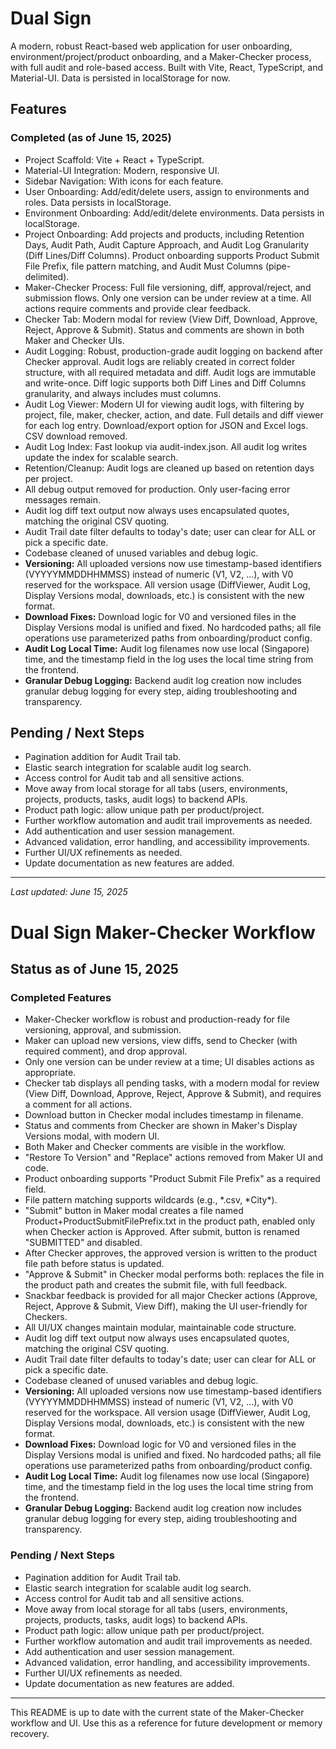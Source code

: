 # Dual Sign

A modern, robust React-based web application for user onboarding, environment/project/product onboarding, and a Maker-Checker process, with full audit and role-based access. Built with Vite, React, TypeScript, and Material-UI. Data is persisted in localStorage for now.

## Features

### Completed (as of June 15, 2025)

- Project Scaffold: Vite + React + TypeScript.
- Material-UI Integration: Modern, responsive UI.
- Sidebar Navigation: With icons for each feature.
- User Onboarding: Add/edit/delete users, assign to environments and roles. Data persists in localStorage.
- Environment Onboarding: Add/edit/delete environments. Data persists in localStorage.
- Project Onboarding: Add projects and products, including Retention Days, Audit Path, Audit Capture Approach, and Audit Log Granularity (Diff Lines/Diff Columns). Product onboarding supports Product Submit File Prefix, file pattern matching, and Audit Must Columns (pipe-delimited).
- Maker-Checker Process: Full file versioning, diff, approval/reject, and submission flows. Only one version can be under review at a time. All actions require comments and provide clear feedback.
- Checker Tab: Modern modal for review (View Diff, Download, Approve, Reject, Approve & Submit). Status and comments are shown in both Maker and Checker UIs.
- Audit Logging: Robust, production-grade audit logging on backend after Checker approval. Audit logs are reliably created in correct folder structure, with all required metadata and diff. Audit logs are immutable and write-once. Diff logic supports both Diff Lines and Diff Columns granularity, and always includes must columns.
- Audit Log Viewer: Modern UI for viewing audit logs, with filtering by project, file, maker, checker, action, and date. Full details and diff viewer for each log entry. Download/export option for JSON and Excel logs. CSV download removed.
- Audit Log Index: Fast lookup via audit-index.json. All audit log writes update the index for scalable search.
- Retention/Cleanup: Audit logs are cleaned up based on retention days per project.
- All debug output removed for production. Only user-facing error messages remain.
- Audit log diff text output now always uses encapsulated quotes, matching the original CSV quoting.
- Audit Trail date filter defaults to today's date; user can clear for ALL or pick a specific date.
- Codebase cleaned of unused variables and debug logic.
- **Versioning:** All uploaded versions now use timestamp-based identifiers (VYYYYMMDDHHMMSS) instead of numeric (V1, V2, ...), with V0 reserved for the workspace. All version usage (DiffViewer, Audit Log, Display Versions modal, downloads, etc.) is consistent with the new format.
- **Download Fixes:** Download logic for V0 and versioned files in the Display Versions modal is unified and fixed. No hardcoded paths; all file operations use parameterized paths from onboarding/product config.
- **Audit Log Local Time:** Audit log filenames now use local (Singapore) time, and the timestamp field in the log uses the local time string from the frontend.
- **Granular Debug Logging:** Backend audit log creation now includes granular debug logging for every step, aiding troubleshooting and transparency.

## Pending / Next Steps

- Pagination addition for Audit Trail tab.
- Elastic search integration for scalable audit log search.
- Access control for Audit tab and all sensitive actions.
- Move away from local storage for all tabs (users, environments, projects, products, tasks, audit logs) to backend APIs.
- Product path logic: allow unique path per product/project.
- Further workflow automation and audit trail improvements as needed.
- Add authentication and user session management.
- Advanced validation, error handling, and accessibility improvements.
- Further UI/UX refinements as needed.
- Update documentation as new features are added.

---

_Last updated: June 15, 2025_

# Dual Sign Maker-Checker Workflow

## Status as of June 15, 2025

### Completed Features

- Maker-Checker workflow is robust and production-ready for file versioning, approval, and submission.
- Maker can upload new versions, view diffs, send to Checker (with required comment), and drop approval.
- Only one version can be under review at a time; UI disables actions as appropriate.
- Checker tab displays all pending tasks, with a modern modal for review (View Diff, Download, Approve, Reject, Approve & Submit), and requires a comment for all actions.
- Download button in Checker modal includes timestamp in filename.
- Status and comments from Checker are shown in Maker's Display Versions modal, with modern UI.
- Both Maker and Checker comments are visible in the workflow.
- "Restore To Version" and "Replace" actions removed from Maker UI and code.
- Product onboarding supports "Product Submit File Prefix" as a required field.
- File pattern matching supports wildcards (e.g., *.csv, *City\*).
- "Submit" button in Maker modal creates a file named Product+ProductSubmitFilePrefix.txt in the product path, enabled only when Checker action is Approved. After submit, button is renamed "SUBMITTED" and disabled.
- After Checker approves, the approved version is written to the product file path before status is updated.
- "Approve & Submit" in Checker modal performs both: replaces the file in the product path and creates the submit file, with full feedback.
- Snackbar feedback is provided for all major Checker actions (Approve, Reject, Approve & Submit, View Diff), making the UI user-friendly for Checkers.
- All UI/UX changes maintain modular, maintainable code structure.
- Audit log diff text output now always uses encapsulated quotes, matching the original CSV quoting.
- Audit Trail date filter defaults to today's date; user can clear for ALL or pick a specific date.
- Codebase cleaned of unused variables and debug logic.
- **Versioning:** All uploaded versions now use timestamp-based identifiers (VYYYYMMDDHHMMSS) instead of numeric (V1, V2, ...), with V0 reserved for the workspace. All version usage (DiffViewer, Audit Log, Display Versions modal, downloads, etc.) is consistent with the new format.
- **Download Fixes:** Download logic for V0 and versioned files in the Display Versions modal is unified and fixed. No hardcoded paths; all file operations use parameterized paths from onboarding/product config.
- **Audit Log Local Time:** Audit log filenames now use local (Singapore) time, and the timestamp field in the log uses the local time string from the frontend.
- **Granular Debug Logging:** Backend audit log creation now includes granular debug logging for every step, aiding troubleshooting and transparency.

### Pending / Next Steps

- Pagination addition for Audit Trail tab.
- Elastic search integration for scalable audit log search.
- Access control for Audit tab and all sensitive actions.
- Move away from local storage for all tabs (users, environments, projects, products, tasks, audit logs) to backend APIs.
- Product path logic: allow unique path per product/project.
- Further workflow automation and audit trail improvements as needed.
- Add authentication and user session management.
- Advanced validation, error handling, and accessibility improvements.
- Further UI/UX refinements as needed.
- Update documentation as new features are added.

---

This README is up to date with the current state of the Maker-Checker workflow and UI. Use this as a reference for future development or memory recovery.
